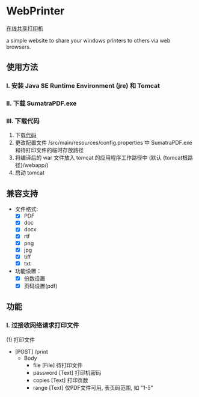 # WebPrinter

[在线共享打印机](https://github.com/leleCat/WebPrinter.git)

a simple website to share your windows printers to others via web browsers.


## 使用方法

### I. 安装 Java SE Runtime Environment (jre) 和 Tomcat

### II. 下载 SumatraPDF.exe

### III. 下载代码

 1. 下载[代码](https://codeload.github.com/leleCat/WebPrinter/zip/master)
 2. 更改配置文件 /src/main/resources/config.properties 中 SumatraPDF.exe 和待打印文件的临时存放路径
 2. 将编译后的 war 文件放入 tomcat 的应用程序工作路径中 (默认 {tomcat根路径}/webapp/)
 3. 启动 tomcat


## 兼容支持

* 文件格式:
  * [x] PDF
  * [x] doc
  * [x] docx
  * [x] rtf
  * [x] png
  * [x] jpg
  * [x] tiff
  * [x] txt
* 功能设置：
  * [x] 份数设置
  * [x] 页码设置(pdf)

## 功能

### I. 过接收网络请求打印文件

(1) 打印文件
* [POST] /print
  * Body
    * file		[File]	待打印文件
    * password	[Text]	打印机密码
    * copies	[Text]	打印页数
    * range		[Text]	仅PDF文件可用, 表页码范围, 如 "1-5"
    